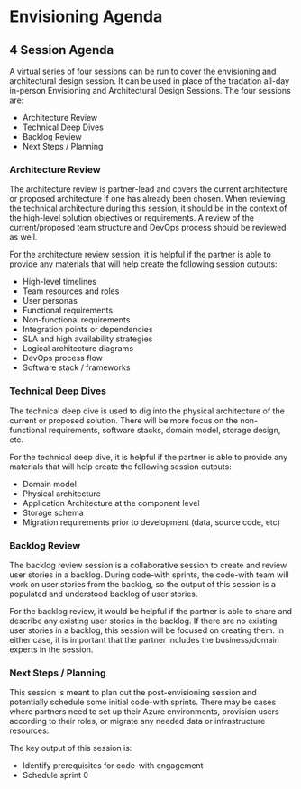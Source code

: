 # Envisioning Agenda

## 4 Session Agenda

A virtual series of four sessions can be run to cover the envisioning and architectural design session.  It can be used in place of the tradation all-day in-person Envisioning and Architectural Design Sessions.  The four sessions are:
* Architecture Review 
* Technical Deep Dives
* Backlog Review
* Next Steps / Planning

### Architecture Review

The architecture review is partner-lead and covers the current architecture or proposed architecture if one has already been chosen. When reviewing the technical architecture during this session, it should be in the context of the high-level solution objectives or requirements.  A review of the current/proposed team structure and DevOps process should be reviewed as well.

For the architecture review session, it is helpful if the partner is able to provide any materials that will help create the following session outputs:
* High-level timelines
* Team resources and roles
* User personas
* Functional requirements
* Non-functional requirements
* Integration points or dependencies
* SLA and high availability strategies
* Logical architecture diagrams
* DevOps process flow
* Software stack / frameworks


### Technical Deep Dives

The technical deep dive is used to dig into the physical architecture of the current or proposed solution. There will be more focus on the non-functional requirements, software stacks, domain model, storage design, etc.

For the technical deep dive, it is helpful if the partner is able to provide any materials that will help create the following session outputs:
* Domain model
* Physical architecture
* Application Architecture at the component level
* Storage schema
* Migration requirements prior to development (data, source code, etc)


### Backlog Review

The backlog review session is a collaborative session to create and review user stories in a backlog.  During code-with sprints, the code-with team will work on user stories from the backlog, so the output of this session is a populated and understood backlog of user stories.  

For the backlog review, it would be helpful if the partner is able to share and describe any existing user stories in the backlog.  If there are no existing user stories in a backlog, this session will be focused on creating them.  In either case, it is important that the partner includes the business/domain experts in the session.

### Next Steps / Planning

This session is meant to plan out the post-envisioning session and potentially schedule some initial code-with sprints.  There may be cases where partners need to set up their Azure environments, provision users according to their roles, or migrate any needed data or infrastructure resources.

The key output of this session is:
* Identify prerequisites for code-with engagement
* Schedule sprint 0